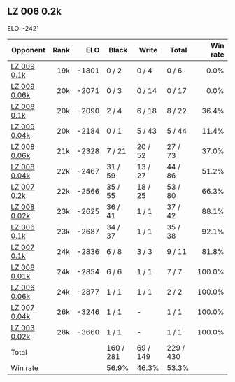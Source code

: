 ## LZ 006 0.2k ##

ELO: -2421

Opponent | Rank | ELO | Black | Write | Total | Win rate
---------|-----:|----:|-------|-------|-------|-------:
[LZ 009 0.1k](LZ%20009%200.1k.md) | 19k | -1801 | 0 / 2 | 0 / 4 | 0 / 6 | 0.0%
[LZ 009 0.06k](LZ%20009%200.06k.md) | 20k | -2071 | 0 / 3 | 0 / 14 | 0 / 17 | 0.0%
[LZ 008 0.1k](LZ%20008%200.1k.md) | 20k | -2090 | 2 / 4 | 6 / 18 | 8 / 22 | 36.4%
[LZ 009 0.04k](LZ%20009%200.04k.md) | 20k | -2184 | 0 / 1 | 5 / 43 | 5 / 44 | 11.4%
[LZ 008 0.06k](LZ%20008%200.06k.md) | 21k | -2328 | 7 / 21 | 20 / 52 | 27 / 73 | 37.0%
[LZ 008 0.04k](LZ%20008%200.04k.md) | 22k | -2467 | 31 / 59 | 13 / 27 | 44 / 86 | 51.2%
[LZ 007 0.2k](LZ%20007%200.2k.md) | 22k | -2566 | 35 / 55 | 18 / 25 | 53 / 80 | 66.3%
[LZ 008 0.02k](LZ%20008%200.02k.md) | 23k | -2625 | 36 / 41 | 1 / 1 | 37 / 42 | 88.1%
[LZ 006 0.1k](LZ%20006%200.1k.md) | 23k | -2687 | 34 / 37 | 1 / 1 | 35 / 38 | 92.1%
[LZ 007 0.1k](LZ%20007%200.1k.md) | 24k | -2836 | 6 / 8 | 3 / 3 | 9 / 11 | 81.8%
[LZ 008 0.01k](LZ%20008%200.01k.md) | 24k | -2854 | 6 / 6 | 1 / 1 | 7 / 7 | 100.0%
[LZ 006 0.06k](LZ%20006%200.06k.md) | 24k | -2877 | 1 / 1 | 1 / 1 | 2 / 2 | 100.0%
[LZ 007 0.04k](LZ%20007%200.04k.md) | 26k | -3246 | 1 / 1 | - | 1 / 1 | 100.0%
[LZ 003 0.02k](LZ%20003%200.02k.md) | 28k | -3660 | 1 / 1 | - | 1 / 1 | 100.0%
Total | | | 160 / 281 | 69 / 149 | 229 / 430 | 
Win rate| | | 56.9% | 46.3% | 53.3% | 
